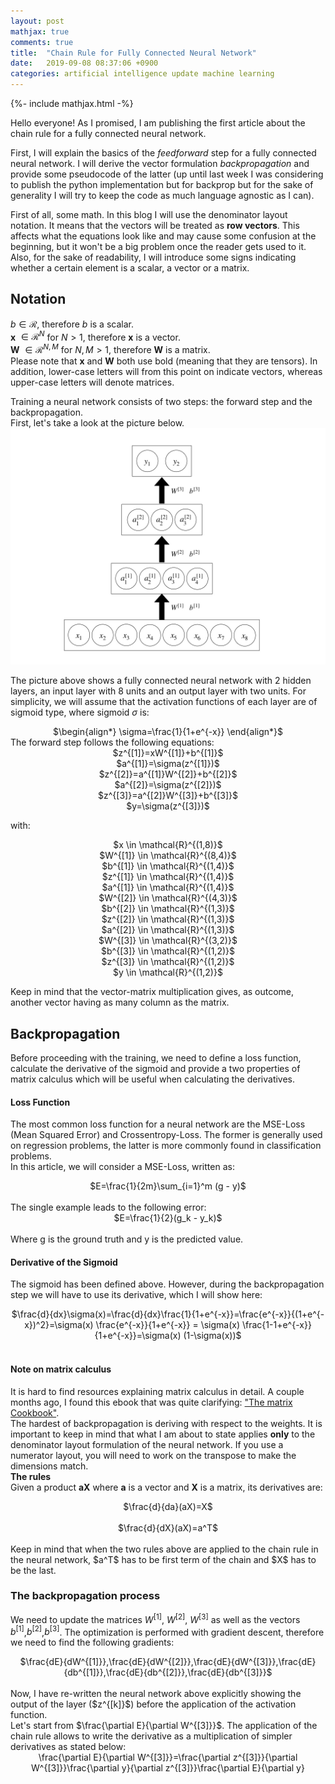 ```yaml
---
layout: post
mathjax: true
comments: true
title:  "Chain Rule for Fully Connected Neural Network"
date:   2019-09-08 08:37:06 +0900
categories: artificial intelligence update machine learning
---
```

{%- include mathjax.html -%}

Hello everyone! As I promised, I am publishing the first article about the chain rule for a fully connected neural network.

First, I will explain the basics of the *feedforward* step for a fully connected neural network. I will derive the vector formulation *backpropagation* and provide some pseudocode of the latter (up until last week I was considering to publish the python implementation but for backprop but for the sake of generality I will try to keep the code as much language agnostic as I can).  <br />

First of all, some math. In this blog I will use the denominator layout notation. It means that the vectors will be treated as **row vectors**. This affects what the equations look like and may cause some confusion at the beginning, but it won't be a big problem once the reader gets used to it.  <br />
Also, for the sake of readability, I will introduce some signs indicating whether a certain element is a scalar, a vector or a matrix. <br />  

## Notation
$b \in \mathcal{R}$, therefore $b$ is a scalar.<br />
**x** $\in \mathcal{R}^N$ for $N>1$, therefore **x** is a vector.<br />
**W** $\in \mathcal{R}^{N,M}$ for $N,M>1$, therefore **W** is a matrix.<br />
Please note that **x** and **W** both use bold (meaning that they are tensors). In addition, lower-case letters will from this point on indicate vectors, whereas upper-case letters will denote matrices.<br />

Training a neural network consists of two steps: the forward step and the backpropagation. <br />
First, let's take a look at the picture below.
![picture](/assets/pictures/nn.001.jpeg)

The picture above shows a fully connected neural network with 2 hidden layers, an input layer with 8 units and an output layer with two units.
For simplicity, we will assume that the activation functions of each layer are of sigmoid type, where sigmoid $\sigma$ is: <br />
<center>$\begin{align*} \sigma=\frac{1}{1+e^{-x}} \end{align*}$ <br /></center>
The forward step follows the following equations: <br />
<center>$z^{[1]}=xW^{[1]}+b^{[1]}$ <br />
$a^{[1]}=\sigma(z^{[1]})$ <br />
$z^{[2]}=a^{[1]}W^{[2]}+b^{[2]}$ <br />
$a^{[2]}=\sigma(z^{[2]})$ <br />
$z^{[3]}=a^{[2]}W^{[3]}+b^{[3]}$ <br />
$y=\sigma(z^{[3]})$ <br /></center>

with: <br />
<center>$x \in \mathcal{R}^{(1,8)}$ <br />
$W^{[1]} \in \mathcal{R}^{(8,4)}$ <br />
$b^{[1]} \in \mathcal{R}^{(1,4)}$ <br />
$z^{[1]} \in \mathcal{R}^{(1,4)}$ <br />
$a^{[1]} \in \mathcal{R}^{(1,4)}$ <br />
$W^{[2]} \in \mathcal{R}^{(4,3)}$ <br />
$b^{[2]} \in \mathcal{R}^{(1,3)}$ <br />
$z^{[2]} \in \mathcal{R}^{(1,3)}$ <br />
$a^{[2]} \in \mathcal{R}^{(1,3)}$ <br />
$W^{[3]} \in \mathcal{R}^{(3,2)}$ <br />
$b^{[3]} \in \mathcal{R}^{(1,2)}$ <br />
$z^{[3]} \in \mathcal{R}^{(1,2)}$ <br />
$y \in \mathcal{R}^{(1,2)}$ <br /></center>

Keep in mind that the vector-matrix multiplication gives, as outcome, another vector having as many column as the matrix. <br />

## Backpropagation <br />
Before proceeding with the training, we need to define a loss function, calculate the derivative of the sigmoid and provide a two properties of matrix calculus which will be useful when calculating the derivatives. <br />
#### Loss Function
The most common loss function for a neural network are the MSE-Loss (Mean Squared Error) and Crossentropy-Loss. The former is generally used on regression problems, the latter is more commonly found in classification problems. <br />
In this article, we will consider a MSE-Loss, written as:<br />
<center>$E=\frac{1}{2m}\sum_{i=1}^m (g - y)$</center><br />
The single example leads to the following error: <br />
<center>$E=\frac{1}{2}(g_k - y_k)$</center><br />
Where g is the ground truth and y is the predicted value.

#### Derivative of the Sigmoid <br />
The sigmoid has been defined above. However, during the backpropagation step we will have to use its derivative, which I will show here: <br />
<center>$\frac{d}{dx}\sigma(x)=\frac{d}{dx}\frac{1}{1+e^{-x}}=\frac{e^{-x}}{(1+e^{-x})^2}=\sigma(x) \frac{e^{-x}}{1+e^{-x}} = \sigma(x) \frac{1-1+e^{-x}}{1+e^{-x}}=\sigma(x) (1-\sigma(x))$</center><br />

#### Note on matrix calculus
It is hard to find resources explaining matrix calculus in detail. A couple months ago, I found this ebook that was quite clarifying: ["The matrix Cookbook"](https://www.math.uwaterloo.ca/~hwolkowi/matrixcookbook.pdf). <br />
The hardest of backpropagation is deriving with respect to the weights. It is important to keep in mind that what I am about to state applies **only** to the denominator layout formulation of the neural network. If you use a numerator layout, you will need to work on the transpose to make the dimensions match. <br />
**The rules** <br />
Given a product **aX** where **a** is a vector and **X** is a matrix, its derivatives are: <br />
<center>$\frac{d}{da}(aX)=X$</center> <br />
<center>$\frac{d}{dX}(aX)=a^T$</center> <br />
Keep in mind that when the two rules above are applied to the chain rule in the neural network, $a^T$ has to be first term of the chain and $X$ has to be the last.


### The backpropagation process
We need to update the matrices $W^{[1]}$, $W^{[2]}$, $W^{[3]}$ as well as the vectors $b^{[1]}$,$b^{[2]}$,$b^{[3]}$. The optimization is performed with gradient descent, therefore we need to find the following gradients: <br />
<center>$\frac{dE}{dW^{[1]}},\frac{dE}{dW^{[2]}},\frac{dE}{dW^{[3]}},\frac{dE}{db^{[1]}},\frac{dE}{db^{[2]}},\frac{dE}{db^{[3]}}$</center> <br />
Now, I have re-written the neural network above explicitly showing the output of the layer ($z^{[k]}$) before the application of the activation function. <br />
Let's start from $\frac{\partial E}{\partial W^{[3]}}$. The application of the chain rule allows to write the derivative as a multiplication of simpler derivatives as stated below:
<center>\frac{\partial E}{\partial W^{[3]}}=\frac{\partial z^{[3]}}{\partial W^{[3]}}\frac{\partial y}{\partial z^{[3]}}\frac{\partial E}{\partial y}</center><br />
